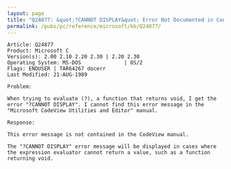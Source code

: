 ```yaml
---
layout: page
title: "Q24877: &quot;?CANNOT DISPLAY&quot; Error Not Documented in CodeView Documents"
permalink: /pubs/pc/reference/microsoft/kb/Q24877/
---
```


	Article: Q24877
	Product: Microsoft C
	Version(s): 2.00 2.10 2.20 2.30 | 2.20 2.30
	Operating System: MS-DOS              | OS/2
	Flags: ENDUSER | TAR64267 docerr
	Last Modified: 21-AUG-1989
	
	Problem:
	
	When trying to evaluate (?), a function that returns void, I get the
	error "?CANNOT DISPLAY". I cannot find this error message in the
	"Microsoft CodeView Utilities and Editor" manual.
	
	Response:
	
	This error message is not contained in the CodeView manual.
	
	The "?CANNOT DISPLAY" error message will be displayed in cases where
	the expression evaluator cannot return a value, such as a function
	returning void.
